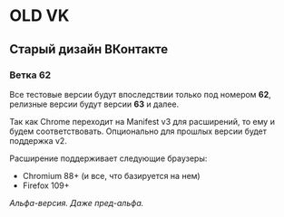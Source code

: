 # OLD VK

## Старый дизайн ВКонтакте

### Ветка 62

Все тестовые версии будут впоследствии только под номером **62**, релизные версии будут версии **63** и далее.

Так как Chrome переходит на Manifest v3 для расширений, то ему и будем соответствовать. Опционально для прошлых версии будет поддержка v2.

Расширение поддерживает следующие браузеры:

* Chromium 88+ (и все, что базируется на нем)
* Firefox 109+

*Альфа-версия. Даже пред-альфа.*